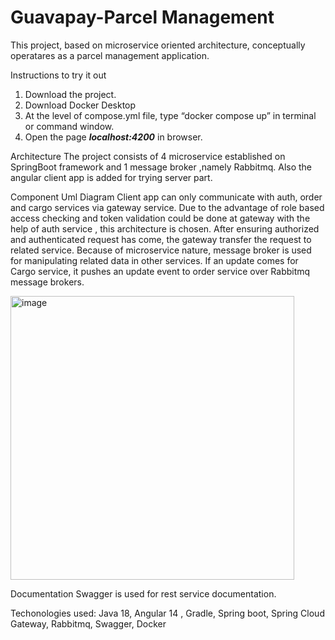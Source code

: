 # Guavapay-Parcel Management


This project, based on microservice oriented architecture, conceptually operatares as a parcel management application.

Instructions to try it out
1)	Download the project.
2)	Download Docker Desktop
3)	At the level of compose.yml file, type “docker compose up” in terminal or command window.
4)	Open the page <b><i>localhost:4200</i></b> in browser.

Architecture
The project consists of 4 microservice established on SpringBoot framework and 1 message broker ,namely Rabbitmq. Also the angular client app is added for trying server part.

Component Uml Diagram
Client app can only communicate with auth, order and cargo services via gateway service. Due to the advantage of role based access checking and token validation could be done at gateway with the help of auth service , this architecture is chosen. After ensuring authorized and authenticated request has come, the gateway transfer the request to related service.
Because of microservice nature, message broker is used for manipulating related data in other services. If an update comes for Cargo service, it pushes an update event to order service over Rabbitmq message brokers.

<img width="454" alt="image" src="https://user-images.githubusercontent.com/37071612/190000615-68c2f8ed-142f-4df4-99a3-2d0834acc242.png">

Documentation
Swagger is used for rest service documentation.

Techonologies used:
Java 18, Angular 14 , Gradle, Spring boot, Spring Cloud Gateway, Rabbitmq, Swagger, Docker

